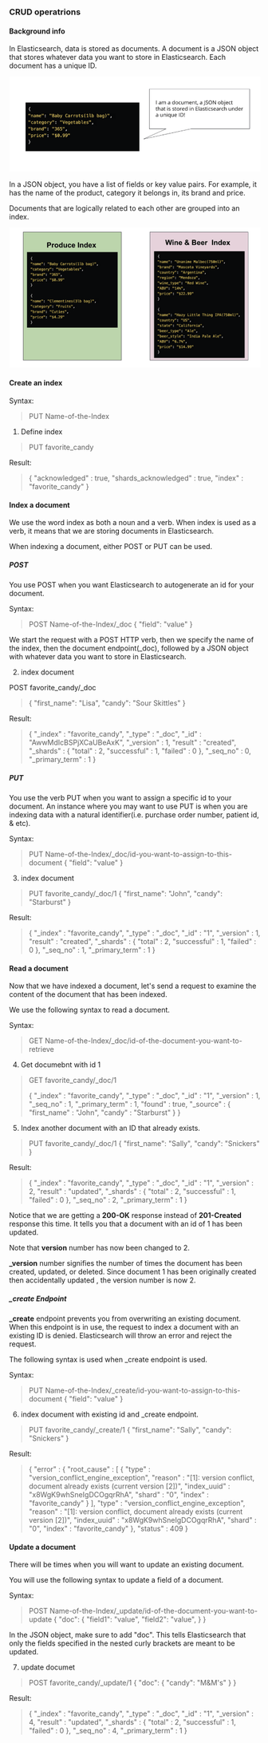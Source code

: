 ### CRUD operatrions

#### Background info

In Elasticsearch, data is stored as documents. A document is a JSON object that stores whatever data you want to store in Elasticsearch. Each document has a unique ID.

![document](images/document.png)

In a JSON object, you have a list of fields or key value pairs. For example, it has the name of the product, category it belongs in, its brand and price.

Documents that are logically related to each other are grouped into an index.

![index](images/index.png)

#### Create an index

Syntax:

> PUT Name-of-the-Index

1. Define index

> PUT favorite_candy

Result: 

> {
>   "acknowledged" : true,
>   "shards_acknowledged" : true,
>   "index" : "favorite_candy"
> }

#### Index a document

We use the word index as both a noun and a verb. When index is used as a verb, it means that we are storing documents in Elasticsearch.

When indexing a document, either POST or PUT can be used.

##### POST

You use POST when you want Elasticsearch to autogenerate an id for your document.

Syntax:

> POST Name-of-the-Index/_doc
> {
>   "field": "value"
> }

We start the request with a POST HTTP verb, then we specify the name of the index, then the document endpoint(_doc), followed by a JSON object with whatever data you want to store in Elasticsearch.

2. index document

POST favorite_candy/_doc
> {
>   "first_name": "Lisa",
>   "candy": "Sour Skittles"
> }

Result:

> {
>   "_index" : "favorite_candy",
>   "_type" : "_doc",
>   "_id" : "AwwMdIcBSPjXCaUBeAxK",
>   "_version" : 1,
>   "result" : "created",
>   "_shards" : {
>     "total" : 2,
>     "successful" : 1,
>     "failed" : 0
>   },
>   "_seq_no" : 0,
>   "_primary_term" : 1
> }

##### PUT

You use the verb PUT when you want to assign a specific id to your document. An instance where you may want to use PUT is when you are indexing data with a natural identifier(i.e. purchase order number, patient id, & etc).

Syntax:

> PUT Name-of-the-Index/_doc/id-you-want-to-assign-to-this-document
> {
>   "field": "value"
> }

3. index document

> PUT favorite_candy/_doc/1
> {
>   "first_name": "John",
>   "candy": "Starburst"
> }

Result: 

> {
>   "_index" : "favorite_candy",
>   "_type" : "_doc",
>   "_id" : "1",
>   "_version" : 1,
>   "result" : "created",
>   "_shards" : {
>     "total" : 2,
>     "successful" : 1,
>     "failed" : 0
>   },
>   "_seq_no" : 1,
>   "_primary_term" : 1
> }

#### Read a document

Now that we have indexed a document, let's send a request to examine the content of the document that has been indexed.

We use the following syntax to read a document.

Syntax:

> GET Name-of-the-Index/_doc/id-of-the-document-you-want-to-retrieve

4. Get documebnt with id 1

> GET favorite_candy/_doc/1
> 
> {
>   "_index" : "favorite_candy",
>   "_type" : "_doc",
>   "_id" : "1",
>   "_version" : 1,
>   "_seq_no" : 1,
>   "_primary_term" : 1,
>   "found" : true,
>   "_source" : {
>     "first_name" : "John",
>     "candy" : "Starburst"
>   }
> }

5. Index another document with an ID that already exists. 

> PUT favorite_candy/_doc/1
> {
>   "first_name": "Sally",
>   "candy": "Snickers"
> }

Result: 

> {
>   "_index" : "favorite_candy",
>   "_type" : "_doc",
>   "_id" : "1",
>   "_version" : 2,
>   "result" : "updated",
>   "_shards" : {
>     "total" : 2,
>     "successful" : 1,
>     "failed" : 0
>   },
>   "_seq_no" : 2,
>   "_primary_term" : 1
> }

Notice that we are getting a **200-OK** response instead of **201-Created** response this time. It tells you that a document with an id of 1 has been updated.

Note that **version** number has now been changed to 2. 

**_version** number signifies the number of times the document has been created, updated, or deleted. Since document 1 has been originally created then accidentally updated	, the version number is now 2.

##### _create Endpoint

**_create** endpoint prevents you from overwriting an existing document. When this endpoint is in use, the request to index a document with an existing ID is denied. Elasticsearch will throw an error and reject the request.

The following syntax is used when _create endpoint is used.

Syntax:

> PUT Name-of-the-Index/_create/id-you-want-to-assign-to-this-document
> {
>   "field": "value"
> }

6. index document with existing id and _create endpoint.

> PUT favorite_candy/_create/1
> {
>   "first_name": "Sally",
>   "candy": "Snickers"
> }

Result:

> {
>   "error" : {
>     "root_cause" : [
>       {
>         "type" : "version_conflict_engine_exception",
>         "reason" : "[1]: version conflict, document already exists (current version [2])",
>         "index_uuid" : "x8WgK9whSneIgDCOgqrRhA",
>         "shard" : "0",
>         "index" : "favorite_candy"
>       }
>     ],
>     "type" : "version_conflict_engine_exception",
>     "reason" : "[1]: version conflict, document already exists (current version [2])",
>     "index_uuid" : "x8WgK9whSneIgDCOgqrRhA",
>     "shard" : "0",
>     "index" : "favorite_candy"
>   },
>   "status" : 409
> }

#### Update a document

There will be times when you will want to update an existing document. 

You will use the following syntax to update a field of a document.

Syntax:

> POST Name-of-the-Index/_update/id-of-the-document-you-want-to-update
> {
>   "doc": {
>     "field1": "value",
>     "field2": "value",
>   }
> }  

In the JSON object, make sure to add "doc". This tells Elasticsearch that only the fields specified in the nested curly brackets are meant to be updated.

7. update documet

> POST favorite_candy/_update/1
> {
>   "doc": {
>     "candy": "M&M's"
>   }
> }

Result:

> {
>   "_index" : "favorite_candy",
>   "_type" : "_doc",
>   "_id" : "1",
>   "_version" : 4,
>   "result" : "updated",
>   "_shards" : {
>     "total" : 2,
>     "successful" : 1,
>     "failed" : 0
>   },
>   "_seq_no" : 4,
>   "_primary_term" : 1
> }


